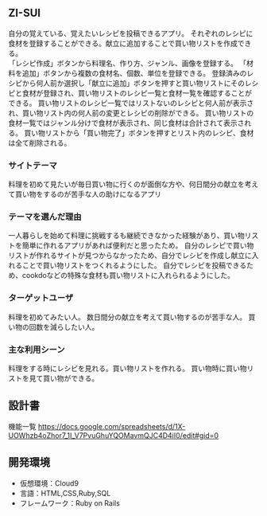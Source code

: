 
## ZI-SUI

自分の覚えている、覚えたいレシピを投稿できるアプリ。
それぞれのレシピに食材を登録することができる。献立に追加することで買い物リストを作成できる。  
「レシピ作成」ボタンから料理名、作り方、ジャンル、画像を登録する。
「材料を追加」ボタンから複数の食材名、個数、単位を登録できる。
登録済みのレシピから何人前か選択し「献立に追加」ボタンを押すと買い物リストにそのレシピと食材が登録され、買い物リストのレシピ一覧と食材一覧を確認することができる。
買い物リストのレシピ一覧ではリストないのレシピと何人前が表示され、買い物リスト内の何人前の変更とレシピの削除ができる。
買い物リストの食材一覧ではジャンル分けで食材が表示され、同じ食材は合計されて表示される。
買い物リストから「買い物完了」ボタンを押すとリスト内のレシピ、食材は全て削除される。  

### サイトテーマ

料理を初めて見たいが毎日買い物に行くのが面倒な方や、何日間分の献立を考えて買い物をするのが苦手な人の助けになるアプリ

### テーマを選んだ理由

一人暮らしを始めて料理に挑戦するも継続できなかった経験があり、買い物リストを簡単に作れるアプリがあれば便利だと思ったため。
自分のレシピで買い物リストが作れるサイトが見つからなかったため、自分でレシピを作成し献立に入れることで買い物リストをつくれるようにした。
自分でレシピを投稿できるため、cookdoなどの特殊な食材も買い物リストに入れられるようにした。

### ターゲットユーザ

料理を初めてみたい人。
数日間分の献立を考えて買い物するのが苦手な人。
買い物の回数を減らしたい人。

### 主な利用シーン

料理をする時にレシピを見れる。買い物リストを作れる。
買い物時に買い物リストを見て買い物ができる。

## 設計書

機能一覧
https://docs.google.com/spreadsheets/d/1X-UOWhzb4oZhor7_1I_V7PvuGhuYQOMavmQJC4D4iI0/edit#gid=0

## 開発環境

- 仮想環境：Cloud9
- 言語：HTML,CSS,Ruby,SQL
- フレームワーク：Ruby on Rails
